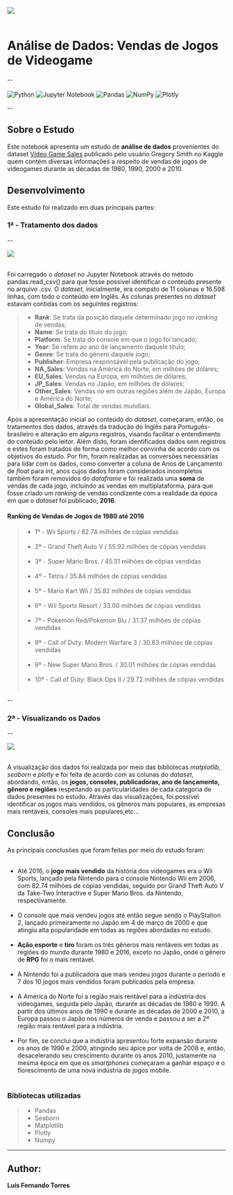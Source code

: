 <img src ='https://i.pinimg.com/originals/f7/0d/a5/f70da59711a903515d6aed0ee62b92cc.jpg' align = "center"><br><br>
# Análise de Dados: Vendas de Jogos de Videogame
--<br><br>
![Python](https://img.shields.io/badge/python-3670A0?style=for-the-badge&logo=python&logoColor=ffdd54) ![Jupyter Notebook](https://img.shields.io/badge/jupyter-%23FA0F00.svg?style=for-the-badge&logo=jupyter&logoColor=white) ![Pandas](https://img.shields.io/badge/pandas-%23150458.svg?style=for-the-badge&logo=pandas&logoColor=white) ![NumPy](https://img.shields.io/badge/numpy-%23013243.svg?style=for-the-badge&logo=numpy&logoColor=white) ![Plotly](https://img.shields.io/badge/Plotly-%233F4F75.svg?style=for-the-badge&logo=plotly&logoColor=white)<br>

--

## Sobre o Estudo

Este notebook apresenta um estudo de **análise de dados** provenientes do dataset <a href="https://www.kaggle.com/datasets/gregorut/videogamesales">Video Game Sales</a> publicado pelo usuário Gregory Smith no Kaggle quem contém diversas informações a respeito de vendas de jogos de videogames durante as décadas de 1980, 1990, 2000 e 2010.

## Desenvolvimento

Este estudo foi realizado em duas principais partes: 

### 1ª - Tratamento dos dados
--

<img src ='https://cdn.startschoolnow.org/wp-content/uploads/Statistics-Descriptive-and-inferential-statistics.png' align = "center"><br><br>



Foi carregado o *dataset* no Jupyter Notebook através do método pandas.read_csv() para que fosse possível identificar o conteúdo presente no arquivo .csv.
O *dataset*, inicialmente, era compsto de 11 colunas e 16.598 linhas, com todo o conteúdo em Inglês. As colunas presentes no *dataset* estavam contidas com os seguintes registros:
> - **Rank**: Se trata da posição daquele determinado jogo no *ranking* de vendas;
> - **Name**: Se trata do título do jogo;
> - **Platform**: Se trata do console em que o jogo foi lançado;
> - **Year**: Se refere ao ano de lançamento daquele título;
> - **Genre**: Se trata do gênero daquele jogo;
> - **Publisher**: Empresa responsável pela publicação do jogo;
> - **NA_Sales**: Vendas na América do Norte, em milhões de dólares;
> - **EU_Sales**: Vendas na Europa, em milhões de dólares;
> - **JP_Sales**: Vendas no Japão, em milhões de dólares;
> - **Other_Sales**: Vendas no em outras regiões além de Japão, Europa e América do Norte;
> - **Global_Sales**: Total de vendas mundiais.

Após a apresentação inicial ao conteúdo do *dataset*, começaram, então, os tratamentos dos dados, através da tradução do Inglês para Português-brasileiro e alteração em alguns registros, visando facilitar o entendimento do conteúdo pelo leitor. Além disto, foram identificados dados sem registros e estes foram tratados de forma como melhor convinha de acordo com os objetivos do estudo.
Por fim, foram realizadas as conversões necessárias para lidar com os dados, como converter a coluna de Anos de Lançamento de *float* para *int*, anos cujos dados foram considerados incompletos também foram removidos do *dataframe* e foi realizada uma **soma** de vendas de cada jogo, incluindo as vendas em multiplataforma, para que fosse criado um *ranking* de vendas condizente com a realidade da época em que o *dataset* foi publicado, **2016**.

#### Ranking de Vendas de Jogos de 1980 até 2016 
> - 1º - Wii Sports / 82.74 milhões de cópias vendidas<br><br>
> - 2º - Grand Theft Auto V / 55.92 milhões de cópias vendidas<br><br>
> - 3º - Super Mario Bros. / 45.31 milhões de cópias vendidas<br><br>
> - 4º - Tetris / 35.84 milhões de cópias vendidas<br><br>
> - 5º - Mario Kart Wii	 / 35.82 milhões de cópias vendidas<br><br>
> - 6º - Wii Sports Resort / 33.00 milhões de cópias vendidas<br><br>
> - 7º - Pokemon Red/Pokemon Blu / 31.37 milhões de cópias vendidas<br><br>
> - 8º - Call of Duty: Modern Warfare 3 / 30.83 milhões de cópias vendidas<br><br>
> - 9º - New Super Mario Bros. / 30.01 milhões de cópias vendidas<br><br>
> - 10º - Call of Duty: Black Ops II / 29.72 milhões de cópias vendidas<br><br>

--

### 2ª - Visualizando os Dados
--

<img src ='https://cdn.startschoolnow.org/wp-content/uploads/Statistical-treatment-of-data-696x261.jpg' align = "center"><br><br>


A visualização dos dados foi realizada por meio das bibliotecas *matplotlib*, *seaborn* e *plotly* e foi feita de acordo com as colunas do *dataset*, abordando, então, os **jogos, consoles, publicadoras, ano de lançamento, gênero e regiões** respeitando as particularidades de cada categoria de dados presentes no estudo.
Através das visualizações, foi possível identificar os jogos mais vendidos, os gêneros mais populares, as empresas mais rentáveis, consoles mais populares,etc...


## Conclusão 


As principais conclusões que foram feitas por meio do estudo foram:<br><br>
- Até 2016, o **jogo mais vendido** da história dos videogames era o Wii Sports, lançado pela Nintendo para o console Nintendo Wii em 2006, com 82.74 milhões de cópias vendidas, seguido por Grand Theft Auto V da Take-Two Interactive e Super Mario Bros. da Nintendo, respectivamente.<br> <br> 
- O console que mais vendeu jogos até então segue sendo o PlayStation 2, lançado primeiramente no Japão em 4 de março de 2000 e que atingiu alta popularidade em todas as regiões abordadas no estudo.<br> <br> 
- **Ação**,**esporte** e **tiro** foram os três gêneros mais rentáveis em todas as regiões do mundo durante 1980 e 2016, exceto no Japão, onde o gênero de **RPG** foi o mais rentável.<br> <br> 
- A Nintendo foi a publicadora que mais vendeu jogos durante o período e 7 dos 10 jogos mais vendidos foram publicados pela empresa.<br> <br> 
- A América do Norte foi a região mais rentável para a indústria dos videogames, seguida pelo Japão, durante as décadas de 1980 e 1990. A partir dos últimos anos de 1990 e durante as décadas de 2000 e 2010, a Europa passou o Japão nos números de venda e passou a ser a 2ª região mais rentável para a indústria.<br> <br> 
- Por fim, se conclui que a indústria apresentou forte expansão durante os anos de 1990 e 2000, atingindo seu ápice por volta de 2008 e, então, desacelerando seu crescimento durante os anos 2010, justamente na mesma época em que os *smartphones* começaram a ganhar espaço e o florescimento de uma nova indústria de jogos mobile.<br><br>




### Bibliotecas utilizadas
> - Pandas
> - Seaborn
> - Matplotlib
> - Plotly
> - Numpy

---

## Author:
**Luís Fernando Torres**
